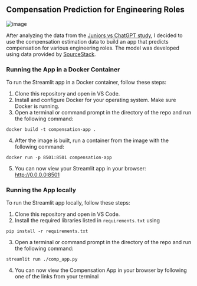 ## Compensation Prediction for Engineering Roles
![image](https://github.com/user-attachments/assets/aa1a72be-488b-46f8-842d-aeba8db7ed5f)



After analyzing the data from the [Juniors vs ChatGPT study](https://github.com/anopsy/Juniors_vs_ChatGPT), I decided to use the compensation estimation data to build an app that predicts compensation for various engineering roles. The model was developed using data provided by [SourceStack](https://sourcestack.co/).

### Running the App in a Docker Container
To run the Streamlit app in a Docker container, follow these steps:

1. Clone this repository and open in VS Code.
2. Install and configure Docker for your operating system. Make sure Docker is running.
3. Open a terminal or command prompt in the directory of the repo and run the following command: 
```
docker build -t compensation-app .
```
4. After the image is built, run a container from the image with the following command: 
```
docker run -p 8501:8501 compensation-app
```
5. You can now view your Streamlit app in your browser: http://0.0.0.0:8501

### Running the App locally
To run the Streamlit app locally, follow these steps:

1. Clone this repository and open in VS Code.
2. Install the required libraries listed in `requirements.txt` using 
```
pip install -r requirements.txt
```
3. Open a terminal or command prompt in the directory of the repo and run the following command: 
```
streamlit run ./comp_app.py
```
4. You can now view the Compensation App in your browser by following one of the links from your terminal

